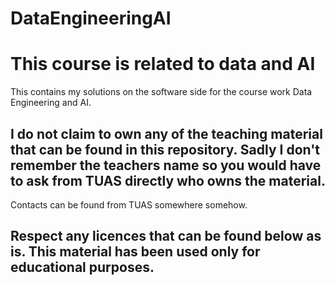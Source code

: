 # DataEngineeringAI

# This course is related to data and AI

This contains my solutions on the software side for the course work Data Engineering and AI.

## I do not claim to own any of the teaching material that can be found in this repository. Sadly I don't remember the teachers name so you would have to ask from TUAS directly who owns the material.

Contacts can be found from TUAS somewhere somehow.

## Respect any licences that can be found below as is. This material has been used only for educational purposes.
